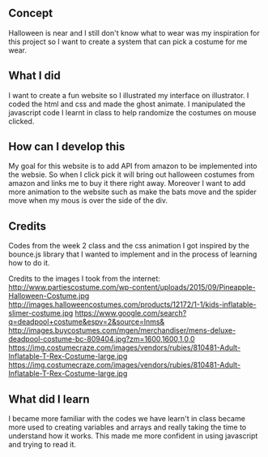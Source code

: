 ## Concept

Halloween is near and I still don't know what to wear was my inspiration for this project so I want to create a system that can pick a costume for me wear.  

## What I did 

I want to create a fun website so I illustrated my interface on illustrator. I coded the html and css and made the ghost animate. I manipulated the javascript code I learnt in class to help randomize the costumes on mouse clicked. 

## How can I develop this 

My goal for this website is to add API from amazon to be implemented into the websie. So when I click pick it will bring out halloween costumes from amazon and links me to buy it there right away. Moreover I want to add more animation to the website such as make the bats move and the spider move when my mous is over the side of the div. 

## Credits 

Codes from the week 2 class and the css animation I got inspired by the bounce.js library that I wanted to implement and in the process of learning how to do it. 

Credits to the images I took from the internet:
http://www.partiescostume.com/wp-content/uploads/2015/09/Pineapple-Halloween-Costume.jpg
http://images.halloweencostumes.com/products/12172/1-1/kids-inflatable-slimer-costume.jpg
https://www.google.com/search?q=deadpool+costume&espv=2&source=lnms& http://images.buycostumes.com/mgen/merchandiser/mens-deluxe-deadpool-costume-bc-809404.jpg?zm=1600,1600,1,0,0
https://img.costumecraze.com/images/vendors/rubies/810481-Adult-Inflatable-T-Rex-Costume-large.jpg
https://img.costumecraze.com/images/vendors/rubies/810481-Adult-Inflatable-T-Rex-Costume-large.jpg


## What did I learn
I became more familiar with the codes we have learn't in class became more used to creating variables and arrays and really taking the time to understand how it works. This made me more confident in using javascript and trying to read it. 